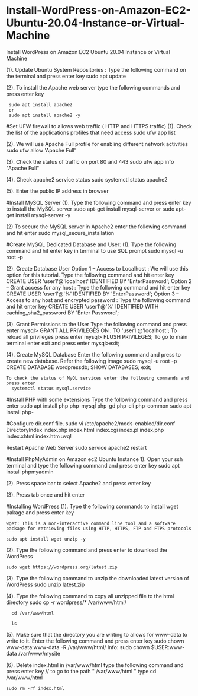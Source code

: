 # Install-WordPress-on-Amazon-EC2-Ubuntu-20.04-Instance-or-Virtual-Machine
Install WordPress on Amazon EC2 Ubuntu 20.04 Instance or Virtual Machine

(1). Update Ubuntu System Repositories : Type the following command on the terminal and press enter key
     sudo apt update
	 
(2). To install the Apache web server type the following commands and press enter key

     sudo apt install apache2
     or
     sudo apt install apache2 -y

#Set UFW firewall to allows web traffic ( HTTP and HTTPS traffic)
(1). Check the list of the applications profiles that need access
     sudo ufw app list
	 
(2). We will use Apache Full profile for enabling different network activities
     sudo ufw allow 'Apache Full'
	 
(3). Check the status of traffic on port 80 and 443
     sudo ufw app info "Apache Full"
	
(4). Check apache2 service status
     sudo systemctl status apache2
	 
(5). Enter the public IP address in browser

#Install MySQL Server
(1). Type the following command and press enter key to install the MySQL server
     sudo apt-get install mysql-server
    or
     sudo apt-get install mysql-server -y
	
(2) To secure the MySQL server in Apache2 enter the following command and hit enter
     sudo mysql_secure_installation
	
#Create MySQL Dedicated Database and User:
(1). Type the following command and hit enter key in terminal to use SQL prompt
     sudo mysql -u root -p

(2). Create Database User
    Option 1 – Access to Localhost : We will use this option for this tutorial. Type the following command and hit enter key
          CREATE USER 'user1'@'localhost' IDENTIFIED BY 'EnterPassword';
    Option 2 – Grant access for any host : Type the following command and hit enter key
          CREATE USER 'user1'@'%' IDENTIFIED BY 'EnterPassword';
    Option 3 – Access to any host and encrypted password : Type the following command and hit enter key
          CREATE USER 'user1'@'%' IDENTIFIED WITH caching_sha2_password BY 'Enter Password';

(3). Grant Permissions to the User
     Type the following command and press enter
        mysql> GRANT ALL PRIVILEGES ON *.* TO 'user1'@'localhost';
    To reload all privileges press enter
        mysql> FLUSH PRIVILEGES;
    To go to main terminal enter exit and press enter
        mysql>exit;
		
(4). Create MySQL Database
    Enter the following command and press to create new database. Refer the following image
	  sudo mysql -u root -p
	  CREATE DATABASE wordpressdb;
	  SHOW DATABASES;
	  exit;
	  
    To check the status of MyQL services enter the following commands and press enter
      systemctl status mysql.service
	  
	  
#Install PHP with some extensions
  Type the following command and press enter
    sudo apt install php php-mysql php-gd php-cli php-common
    sudo apt install php-

#Configure dir.conf file.
    sudo vi /etc/apache2/mods-enabled/dir.conf
	<IfModule mod_dir.c>
        DirectoryIndex index.php index.html index.cgi index.pl index.php index.xhtml index.htm
    </IfModule>
	:wq!
	
  Restart Apache Web Server
   sudo service apache2 restart
   
#Install PhpMyAdmin on Amazon ec2 Ubuntu Instance
 1). Open your ssh terminal and type the following command and press enter key
     sudo apt install phpmyadmin
	 
(2). Press space bar to select Apache2 and press enter key

(3). Press tab once and hit enter

#Installing WordPress
(1). Type the following commands to install wget pakage and press enter key

    wget: This is a non-interactive command line tool and a software package for retrieving files using HTTP, HTTPS, FTP and FTPS protocols

    sudo apt install wget unzip -y

(2). Type the following command and press enter to download the WordPress

    sudo wget https://wordpress.org/latest.zip
	
(3). Type the following command to unzip the downloaded latest version of WordPress
      sudo unzip latest.zip

(4). Type the following command to copy all unzipped file to the html directory
      sudo cp -r wordpress/* /var/www/html/
	  
      cd /var/www/html
	  
	  ls
	  
(5). Make sure that the directory you are writing to allows for www-data to write to it. Enter the following command and press enter key
     sudo chown www-data:www-data -R /var/www/html/
 Info: sudo chown $USER:www-data /var/www/mysite

(6). Delete index.html in /var/www/html type the following command and press enter key
// to go to the path " /var/www/html " type  cd /var/www/html

    sudo rm -rf index.html
